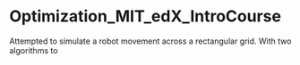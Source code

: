 # Optimization_MIT_edX_IntroCourse
Attempted to simulate a robot movement across a rectangular grid. With two algorithms to 
